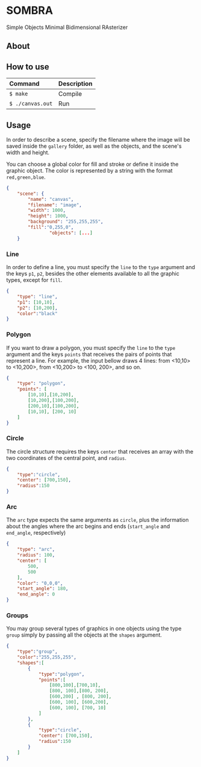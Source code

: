 # SOMBRA
Simple Objects Minimal Bidimensional RAsterizer
 
## About

## How to use

|  Command           | Description  |
| :-----| :-------------|
| ```$ make``` | Compile |
| ```$ ./canvas.out``` | Run | 



## Usage

In order to describe a scene, specify the
filename where the image will be saved inside the `gallery` folder, as well as the objects, and the scene's width and height. 

You can choose a global color for fill and stroke or define it inside the graphic object. The color is represented by a string with the format `red,green,blue`.

```json
{
	"scene": {
		"name": "canvas",
		"filename": "image",
		"width": 1000,
		"height": 1000,
		"background": "255,255,255",
		"fill":"0,255,0",
                "objects": [...]
    }
```

### Line

In order to define a line, you must specify the `line` to the `type` argument and the keys `p1`, `p2`, besides the other elements available to all the graphic types, except for  `fill`.

```json
{
    "type": "line",
    "p1": [10,10],
    "p2": [10,200],
    "color":"black"
}
```
### Polygon

If you want to draw a polygon, you must specify the `line` to the `type` argument and the keys `points` that receives the pairs of points that represent a line. For example, the input bellow draws 4 lines: from <10,10> to <10,200>, from <10,200> to <100, 200>, and so on.

```json
{
    "type": "polygon",
    "points": [
        [10,10],[10,200],
        [10,200],[100,200],
        [200,10],[100,200],
        [10,10], [200, 10]
    ]
}
```

### Circle

The circle structure requires the keys `center` that receives an array with the two coordinates of the central point, and `radius`.

```json
{
    "type":"circle",
    "center": [700,150],
    "radius":150
}
```

### Arc

The `arc` type expects the same arguments as `circle`, plus the information about the angles where the arc begins and ends (`start_angle` and `end_angle`, respectively)

```json
{
    "type": "arc",
    "radius": 100,
    "center": [
        500,
        500
    ],
    "color": "0,0,0",
    "start_angle": 180,
    "end_angle": 0
}
```

### Groups

You may group several types of graphics in one objects using the type `group` simply by passing all the objects at the `shapes` argument.

```json
{
    "type":"group",
    "color":"255,255,255",
    "shapes":[
        {
            "type":"polygon",
            "points":[
                [800,100],[700,10],
                [800, 100],[800, 200],
                [600,200] , [800, 200],
                [600, 100], [600,200],
                [600, 100], [700, 10]
            ]
        },
        {
            "type":"circle",
            "center": [700,150],
            "radius":150
        }
    ]
}
```
